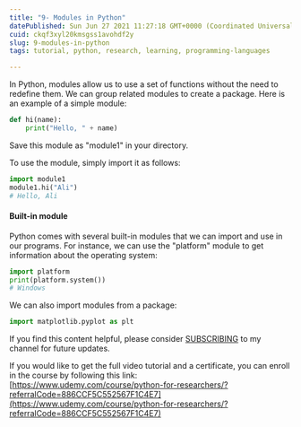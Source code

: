 ```yaml
---
title: "9- Modules in Python"
datePublished: Sun Jun 27 2021 11:27:18 GMT+0000 (Coordinated Universal Time)
cuid: ckqf3xyl20kmsgss1avohdf2y
slug: 9-modules-in-python
tags: tutorial, python, research, learning, programming-languages

---
```


In Python, modules allow us to use a set of functions without the need to redefine them. We can group related modules to create a package. Here is an example of a simple module:

```python
def hi(name):
    print("Hello, " + name)
```

Save this module as "module1" in your directory.

To use the module, simply import it as follows:

```python
import module1
module1.hi("Ali")
# Hello, Ali
```

#### Built-in module

Python comes with several built-in modules that we can import and use in our programs. For instance, we can use the "platform" module to get information about the operating system:

```python
import platform
print(platform.system())
# Windows
```

We can also import modules from a package:

```python
import matplotlib.pyplot as plt
```

If you find this content helpful, please consider [SUBSCRIBING](https://www.youtube.com/channel/UCpbWlHEqBSnJb6i4UemXQpA) to my channel for future updates.

If you would like to get the full video tutorial and a certificate, you can enroll in the course by following this link: [https://www.udemy.com/course/python-for-researchers/?referralCode=886CCF5C552567F1C4E7](https://www.udemy.com/course/python-for-researchers/?referralCode=886CCF5C552567F1C4E7)